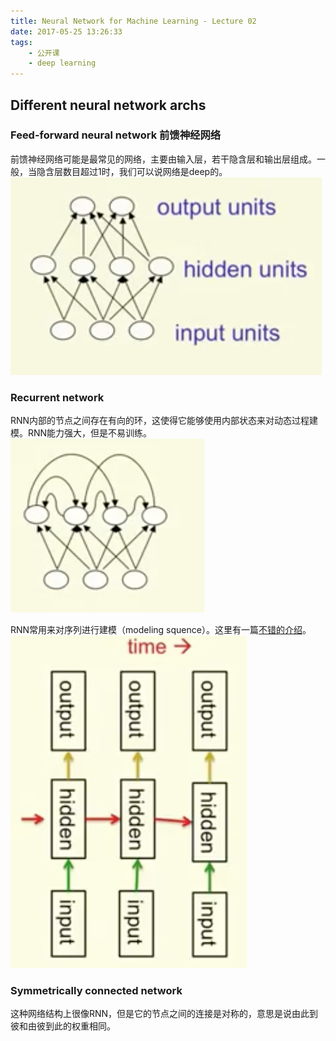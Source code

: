 ```yaml
---
title: Neural Network for Machine Learning - Lecture 02
date: 2017-05-25 13:26:33
tags:
    - 公开课
    - deep learning
---
```


## Different neural network archs
### Feed-forward neural network 前馈神经网络
前馈神经网络可能是最常见的网络，主要由输入层，若干隐含层和输出层组成。一般，当隐含层数目超过$1$时，我们可以说网络是deep的。
![前馈网络](/img/hinton_02_feed_forward_nn.png)

### Recurrent network
RNN内部的节点之间存在有向的环，这使得它能够使用内部状态来对动态过程建模。RNN能力强大，但是不易训练。
![RNN](/img/hinton_02_recurrent_nn.png)

RNN常用来对序列进行建模（modeling squence）。这里有一篇[不错的介绍](http://karpathy.github.io/2015/05/21/rnn-effectiveness/)。
![RNN modeling squences](/img/hinton_02_rnn_app.png)

### Symmetrically connected network
这种网络结构上很像RNN，但是它的节点之间的连接是对称的，意思是说由此到彼和由彼到此的权重相同。
